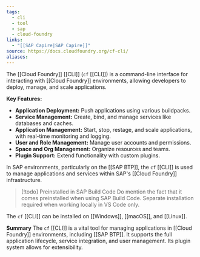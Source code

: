 ```yaml
---
tags:
  - cli
  - tool
  - sap
  - cloud-foundry
links:
  - "[[SAP Capire|SAP Capire]]"
source: https://docs.cloudfoundry.org/cf-cli/
aliases:
---
```

The [[Cloud Foundry]] [[CLI]] (`cf` [[CLI]]) is a command-line interface for interacting with [[Cloud Foundry]] environments, allowing developers to deploy, manage, and scale applications.

**Key Features:**
- **Application Deployment:** Push applications using various buildpacks.
- **Service Management:** Create, bind, and manage services like databases and caches.
- **Application Management:** Start, stop, restage, and scale applications, with real-time monitoring and logging.
- **User and Role Management:** Manage user accounts and permissions.
- **Space and Org Management:** Organize resources and teams.
- **Plugin Support:** Extend functionality with custom plugins.

In SAP environments, particularly on the [[SAP BTP]], the `cf` [[CLI]] is used to manage applications and services within SAP's [[Cloud Foundry]] infrastructure.

> [!todo] Preinstalled in SAP Build Code
> Do mention the fact that it comes preinstalled when using SAP Build Code. Separate installation required when working locally in VS Code only.

The `cf` [[CLI]] can be installed on [[Windows]], [[macOS]], and [[Linux]].

**Summary**
The `cf` [[CLI]] is a vital tool for managing applications in [[Cloud Foundry]] environments, including [[SAP BTP]]. It supports the full application lifecycle, service integration, and user management. Its plugin system allows for extensibility.